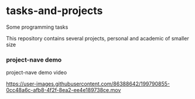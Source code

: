 # tasks-and-projects
Some programming tasks

This repository contains several projects, personal and academic of smaller size

### project-nave demo

project-nave demo video

https://user-images.githubusercontent.com/86388642/199790855-0cc48a6c-afb8-4f2f-8ea2-ee4e189738ce.mov
